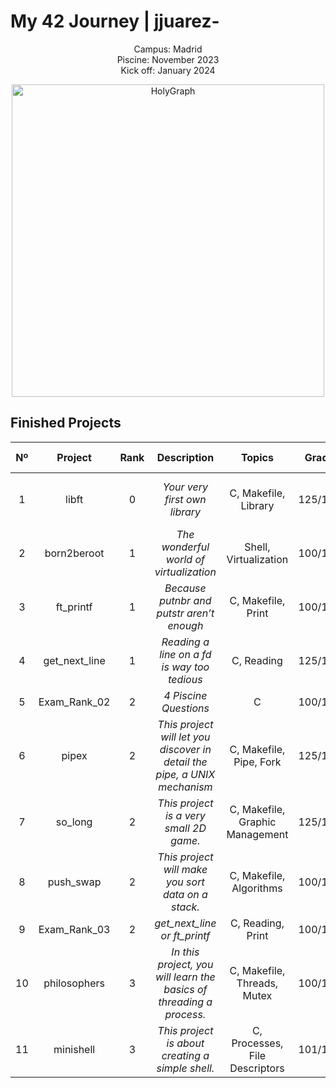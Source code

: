 # My 42 Journey | jjuarez-

<p align="center">
  Campus: Madrid
  <br/>
  Piscine: November 2023
  <br/>
  Kick off: January 2024
</p>
<p align="center">
  <img width="500" alt="HolyGraph" src="https://github.com/JZJavier/42-Common_Core/assets/76801285/8a19c2d4-f0e1-4a64-b958-57111da28ec5">
</p>

## Finished Projects

|  Nº  | Project | Rank | Description | Topics | Grade | Finished | Avaliable At |
| :--: | :-----: | :------------: | :-----------: | :-----: | :-----: |:-------: | :-------: |
| 1 | libft | 0 | *Your very first own library* | C, Makefile, Library | 125/100 | January 2024 | <a href="https://github.com/JZJavier/42-Common_Core/tree/main/lvl0/Libft"><picture><source media="(prefers-color-scheme: dark)" srcset="https://user-images.githubusercontent.com/40824677/205689829-11cbb3fd-d452-4846-a799-0be90146192e.png"><source media="(prefers-color-scheme: light)" srcset="https://user-images.githubusercontent.com/40824677/205689834-f6b698a0-844d-46c2-8cca-2051cd3a9ef0.png"><img alt="GitHub Logo in Light or Dark." src="https://user-images.githubusercontent.com/40824677/205689829-11cbb3fd-d452-4846-a799-0be90146192e.png"></picture></a><br/> |
| 2 | born2beroot | 1 | *The wonderful world of virtualization* | Shell, Virtualization | 100/100 | January 2024 |
| 3 | ft_printf | 1 | *Because putnbr and putstr aren’t enough* | C, Makefile, Print | 100/100 | January 2024 | <a href="https://github.com/JZJavier/42-Common_Core/tree/main/lvl1/ft_printf"><picture><source media="(prefers-color-scheme: dark)" srcset="https://user-images.githubusercontent.com/40824677/205689829-11cbb3fd-d452-4846-a799-0be90146192e.png"><source media="(prefers-color-scheme: light)" srcset="https://user-images.githubusercontent.com/40824677/205689834-f6b698a0-844d-46c2-8cca-2051cd3a9ef0.png"><img alt="GitHub Logo in Light or Dark." src="https://user-images.githubusercontent.com/40824677/205689829-11cbb3fd-d452-4846-a799-0be90146192e.png"></picture></a><br/> |
| 4 | get_next_line | 1 | *Reading a line on a *fd* is way too tedious* | C, Reading | 125/100 | January 2024 | <a href="https://github.com/JZJavier/42-Common_Core/tree/main/lvl1/get_next_line"><picture><source media="(prefers-color-scheme: dark)" srcset="https://user-images.githubusercontent.com/40824677/205689829-11cbb3fd-d452-4846-a799-0be90146192e.png"><source media="(prefers-color-scheme: light)" srcset="https://user-images.githubusercontent.com/40824677/205689834-f6b698a0-844d-46c2-8cca-2051cd3a9ef0.png"><img alt="GitHub Logo in Light or Dark." src="https://user-images.githubusercontent.com/40824677/205689829-11cbb3fd-d452-4846-a799-0be90146192e.png"></picture></a><br/> |
| 5 | Exam_Rank_02 | 2 | *4 Piscine Questions* | C | 100/100 | February 2024 |
| 6 | pipex | 2 | *This project will let you discover in detail the pipe, a UNIX mechanism* | C, Makefile, Pipe, Fork | 125/100 | February 2024 | <a href="https://github.com/JZJavier/42-Common_Core/tree/main/lvl2/pipex"><picture><source media="(prefers-color-scheme: dark)" srcset="https://user-images.githubusercontent.com/40824677/205689829-11cbb3fd-d452-4846-a799-0be90146192e.png"><source media="(prefers-color-scheme: light)" srcset="https://user-images.githubusercontent.com/40824677/205689834-f6b698a0-844d-46c2-8cca-2051cd3a9ef0.png"><img alt="GitHub Logo in Light or Dark." src="https://user-images.githubusercontent.com/40824677/205689829-11cbb3fd-d452-4846-a799-0be90146192e.png"></picture></a><br/> |
| 7 | so_long | 2 | *This project is a very small 2D game.* | C, Makefile, Graphic Management | 125/100 | February 2024 | <a href="https://github.com/JZJavier/42-Common_Core/tree/main/lvl2/so_long"><picture><source media="(prefers-color-scheme: dark)" srcset="https://user-images.githubusercontent.com/40824677/205689829-11cbb3fd-d452-4846-a799-0be90146192e.png"><source media="(prefers-color-scheme: light)" srcset="https://user-images.githubusercontent.com/40824677/205689834-f6b698a0-844d-46c2-8cca-2051cd3a9ef0.png"><img alt="GitHub Logo in Light or Dark." src="https://user-images.githubusercontent.com/40824677/205689829-11cbb3fd-d452-4846-a799-0be90146192e.png"></picture></a><br/> |
| 8 | push_swap | 2 | *This project will make you sort data on a stack.* | C, Makefile, Algorithms | 100/100 | February 2024 | <a href="https://github.com/JZJavier/42-Common_Core/tree/main/lvl2/push_swap"><picture><source media="(prefers-color-scheme: dark)" srcset="https://user-images.githubusercontent.com/40824677/205689829-11cbb3fd-d452-4846-a799-0be90146192e.png"><source media="(prefers-color-scheme: light)" srcset="https://user-images.githubusercontent.com/40824677/205689834-f6b698a0-844d-46c2-8cca-2051cd3a9ef0.png"><img alt="GitHub Logo in Light or Dark." src="https://user-images.githubusercontent.com/40824677/205689829-11cbb3fd-d452-4846-a799-0be90146192e.png"></picture></a><br/> |
| 9 | Exam_Rank_03 | 2 | *get_next_line or ft_printf* | C, Reading, Print | 100/100 | February 2024 |
| 10 | philosophers | 3 | *In this project, you will learn the basics of threading a process.* | C, Makefile, Threads, Mutex| 100/100 | March 2024 | <a href="https://github.com/JZJavier/42-Common_Core/tree/main/lvl3/philosophers"><picture><source media="(prefers-color-scheme: dark)" srcset="https://user-images.githubusercontent.com/40824677/205689829-11cbb3fd-d452-4846-a799-0be90146192e.png"><source media="(prefers-color-scheme: light)" srcset="https://user-images.githubusercontent.com/40824677/205689834-f6b698a0-844d-46c2-8cca-2051cd3a9ef0.png"><img alt="GitHub Logo in Light or Dark." src="https://user-images.githubusercontent.com/40824677/205689829-11cbb3fd-d452-4846-a799-0be90146192e.png"></picture></a><br/> |
| 11 | minishell | 3 | *This project is about creating a simple shell.* | C, Processes, File Descriptors| 101/100 | March 2024 | <a href="https://github.com/JZJavier/42-Common_Core/tree/main/lvl3/minishell"><picture><source media="(prefers-color-scheme: dark)" srcset="https://user-images.githubusercontent.com/40824677/205689829-11cbb3fd-d452-4846-a799-0be90146192e.png"><source media="(prefers-color-scheme: light)" srcset="https://user-images.githubusercontent.com/40824677/205689834-f6b698a0-844d-46c2-8cca-2051cd3a9ef0.png"><img alt="GitHub Logo in Light or Dark." src="https://user-images.githubusercontent.com/40824677/205689829-11cbb3fd-d452-4846-a799-0be90146192e.png"></picture></a><br/> |
